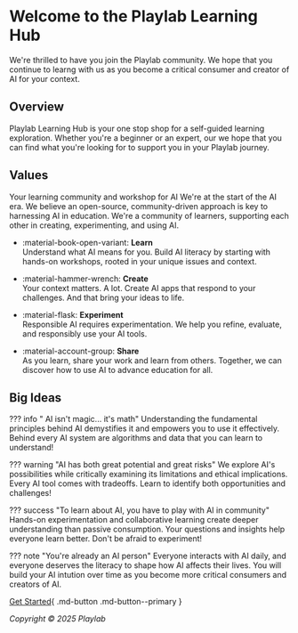 # **Welcome to the Playlab Learning Hub**

We're thrilled to have you join the Playlab community. We hope that you continue to learng with us as you become a critical consumer and creator of AI for your context.

## **Overview**

Playlab Learning Hub is your one stop shop for a self-guided learning exploration. Whether you're a beginner or an expert, our we hope that you can find what you're looking for to support you in your Playlab journey.

## **Values**
Your learning community and workshop for AI
We're at the start of the AI era. We believe an open-source, community-driven approach is key to harnessing AI in education. We're a community of learners, supporting each other in creating, experimenting, and using AI.

- :material-book-open-variant: **Learn**  
Understand what AI means for you. Build AI literacy by starting with hands-on workshops, rooted in your unique issues and context.

- :material-hammer-wrench: **Create**  
Your context matters. A lot. Create AI apps that respond to your challenges. And that bring your ideas to life.

- :material-flask: **Experiment**  
  Responsible AI requires experimentation. We help you refine, evaluate, and responsibly use your AI tools.

- :material-account-group: **Share**  
  As you learn, share your work and learn from others. Together, we can discover how to use AI to advance education for all.

## **Big Ideas**

??? info " AI isn't magic... it's math"
    Understanding the fundamental principles behind AI demystifies it and empowers you to use it effectively.
        Behind every AI system are algorithms and data that you can learn to understand!

??? warning "AI has both great potential and great risks"
    We explore AI's possibilities while critically examining its limitations and ethical implications.
        Every AI tool comes with tradeoffs. Learn to identify both opportunities and challenges!

??? success "To learn about AI, you have to play with AI in community"
    Hands-on experimentation and collaborative learning create deeper understanding than passive consumption.
        Your questions and insights help everyone learn better. Don't be afraid to experiment!

??? note "You're already an AI person"
    Everyone interacts with AI daily, and everyone deserves the literacy to shape how AI affects their lives.
        You will build your AI intution over time as you become more critical consumers and creators of AI.


[Get Started](https://wymankhuu.github.io/playlab-learning/getting-started/){ .md-button .md-button--primary }

*Copyright © 2025 Playlab*